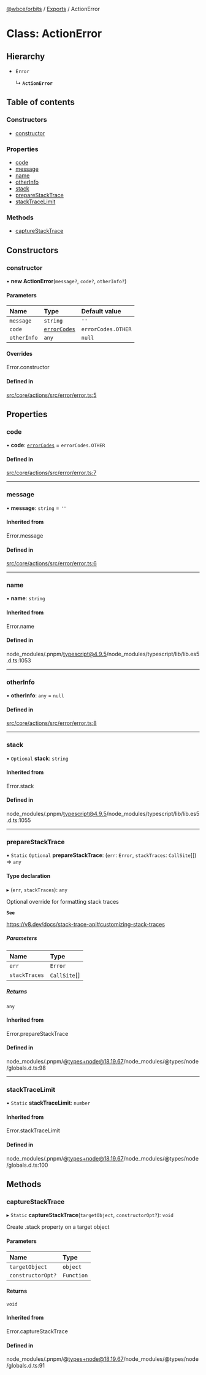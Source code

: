 [@wbce/orbits](../README.md) / [Exports](../modules.md) / ActionError

# Class: ActionError

## Hierarchy

- `Error`

  ↳ **`ActionError`**

## Table of contents

### Constructors

- [constructor](ActionError.md#constructor)

### Properties

- [code](ActionError.md#code)
- [message](ActionError.md#message)
- [name](ActionError.md#name)
- [otherInfo](ActionError.md#otherinfo)
- [stack](ActionError.md#stack)
- [prepareStackTrace](ActionError.md#preparestacktrace)
- [stackTraceLimit](ActionError.md#stacktracelimit)

### Methods

- [captureStackTrace](ActionError.md#capturestacktrace)

## Constructors

### constructor

• **new ActionError**(`message?`, `code?`, `otherInfo?`)

#### Parameters

| Name | Type | Default value |
| :------ | :------ | :------ |
| `message` | `string` | `''` |
| `code` | [`errorCodes`](../enums/errorCodes.md) | `errorCodes.OTHER` |
| `otherInfo` | `any` | `null` |

#### Overrides

Error.constructor

#### Defined in

[src/core/actions/src/error/error.ts:5](https://github.com/LaWebcapsule/orbits/blob/fea9124/src/core/actions/src/error/error.ts#L5)

## Properties

### code

• **code**: [`errorCodes`](../enums/errorCodes.md) = `errorCodes.OTHER`

#### Defined in

[src/core/actions/src/error/error.ts:7](https://github.com/LaWebcapsule/orbits/blob/fea9124/src/core/actions/src/error/error.ts#L7)

___

### message

• **message**: `string` = `''`

#### Inherited from

Error.message

#### Defined in

[src/core/actions/src/error/error.ts:6](https://github.com/LaWebcapsule/orbits/blob/fea9124/src/core/actions/src/error/error.ts#L6)

___

### name

• **name**: `string`

#### Inherited from

Error.name

#### Defined in

node_modules/.pnpm/typescript@4.9.5/node_modules/typescript/lib/lib.es5.d.ts:1053

___

### otherInfo

• **otherInfo**: `any` = `null`

#### Defined in

[src/core/actions/src/error/error.ts:8](https://github.com/LaWebcapsule/orbits/blob/fea9124/src/core/actions/src/error/error.ts#L8)

___

### stack

• `Optional` **stack**: `string`

#### Inherited from

Error.stack

#### Defined in

node_modules/.pnpm/typescript@4.9.5/node_modules/typescript/lib/lib.es5.d.ts:1055

___

### prepareStackTrace

▪ `Static` `Optional` **prepareStackTrace**: (`err`: `Error`, `stackTraces`: `CallSite`[]) => `any`

#### Type declaration

▸ (`err`, `stackTraces`): `any`

Optional override for formatting stack traces

**`See`**

https://v8.dev/docs/stack-trace-api#customizing-stack-traces

##### Parameters

| Name | Type |
| :------ | :------ |
| `err` | `Error` |
| `stackTraces` | `CallSite`[] |

##### Returns

`any`

#### Inherited from

Error.prepareStackTrace

#### Defined in

node_modules/.pnpm/@types+node@18.19.67/node_modules/@types/node/globals.d.ts:98

___

### stackTraceLimit

▪ `Static` **stackTraceLimit**: `number`

#### Inherited from

Error.stackTraceLimit

#### Defined in

node_modules/.pnpm/@types+node@18.19.67/node_modules/@types/node/globals.d.ts:100

## Methods

### captureStackTrace

▸ `Static` **captureStackTrace**(`targetObject`, `constructorOpt?`): `void`

Create .stack property on a target object

#### Parameters

| Name | Type |
| :------ | :------ |
| `targetObject` | `object` |
| `constructorOpt?` | `Function` |

#### Returns

`void`

#### Inherited from

Error.captureStackTrace

#### Defined in

node_modules/.pnpm/@types+node@18.19.67/node_modules/@types/node/globals.d.ts:91
